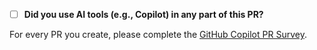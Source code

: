 - [ ] **Did you use AI tools (e.g., Copilot) in any part of this PR?**
      
For every PR you create, please complete the [GitHub Copilot PR Survey](https://forms.microsoft.com/r/WCVfYrb8sv).

